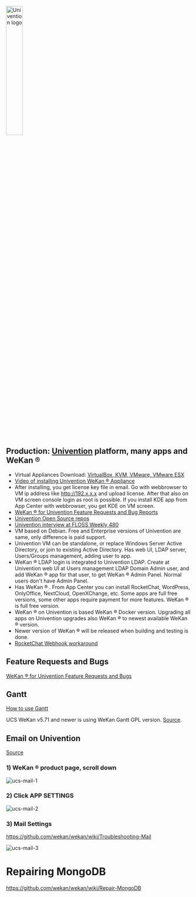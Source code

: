 <img src="https://wekan.fi/hosting/univention.svg" width="30%" alt="Univention logo" />

## <a name="ProductionUnivention"></a>Production: [Univention](https://www.univention.com/products/univention-app-center/app-catalog/wekan/) platform, many apps and WeKan ®

- Virtual Appliances Download: [VirtualBox, KVM, VMware, VMware ESX](https://www.univention.com/products/univention-app-center/app-catalog/wekan/)
- [Video of installing Univention WeKan ® Appliance](https://wekan.fi/UCS-4.4-with-wekan-10.200.2.25.webm)
- After installing, you get license key file in email. Go with webbrowser to VM ip address like http://192.x.x.x and upload license. After that also on VM screen console login as root is possible. If you install KDE app from App Center with webbrowser, you get KDE on VM screen.
- [WeKan ® for Univention Feature Requests and Bug Reports](https://github.com/wekan/univention/issues)
- [Univention Open Source repos](https://github.com/Univention)
- [Univention interview at FLOSS Weekly 480](https://twit.tv/shows/floss-weekly/episodes/480) 
- VM based on Debian. Free and Enterprise versions of Univention are same, only difference is paid support.
- Univention VM can be standalone, or replace Windows Server Active Directory, or join to existing Active Directory. Has web UI, LDAP server, Users/Groups management, adding user to app.
- WeKan ® LDAP login is integrated to Univention LDAP. Create at Univention web UI at Users management LDAP Domain Admin user, and add WeKan ® app for that user, to get WeKan ® Admin Panel. Normal users don't have Admin Panel.
- Has WeKan ® . From App Center you can install RocketChat, WordPress, OnlyOffice, NextCloud, OpenXChange, etc. Some apps are full free versions, some other apps require payment for more features. WeKan ® is full free version.
- WeKan ® on Univention is based WeKan ® Docker version. Upgrading all apps on Univention upgrades also WeKan ® to newest available WeKan ® version.
- Newer version of WeKan ® will be released when building and testing is done.
- [RocketChat Webhook workaround](https://github.com/wekan/univention/issues/15)

## Feature Requests and Bugs

[WeKan ® for Univention Feature Requests and Bugs](https://github.com/wekan/univention/issues)

## Gantt

[How to use Gantt](Gantt)

UCS WeKan v5.71 and newer is using WeKan Gantt GPL version. [Source](https://github.com/wekan/wekan/issues/2870#issuecomment-954598565).

## Email on Univention

[Source](https://github.com/wekan/univention/issues/6#issuecomment-607986717)

### 1) WeKan ® product page, scroll down

![ucs-mail-1](https://user-images.githubusercontent.com/15545/78279227-e682f700-751f-11ea-83fc-d22bc71b77fb.png)

### 2) Click APP SETTINGS

![ucs-mail-2](https://user-images.githubusercontent.com/15545/78279301-fdc1e480-751f-11ea-9d7b-1632c71cd79a.png)

### 3) Mail Settings

https://github.com/wekan/wekan/wiki/Troubleshooting-Mail

![ucs-mail-3](https://user-images.githubusercontent.com/15545/78279359-129e7800-7520-11ea-9e22-a911826285ba.png)

# Repairing MongoDB

https://github.com/wekan/wekan/wiki/Repair-MongoDB